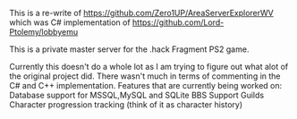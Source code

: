 This is a re-write of https://github.com/Zero1UP/AreaServerExplorerWV which was C# implementation of https://github.com/Lord-Ptolemy/lobbyemu

This is a private master server for the .hack Fragment PS2 game. 

Currently this doesn't do a whole lot as I am trying to figure out what alot of the original project did. There wasn't much in terms of commenting in the C# and C++ implementation.
Features that are currently being worked on:
Database support for MSSQL,MySQL and SQLite
BBS Support
Guilds
Character progression tracking (think of it as character history)
